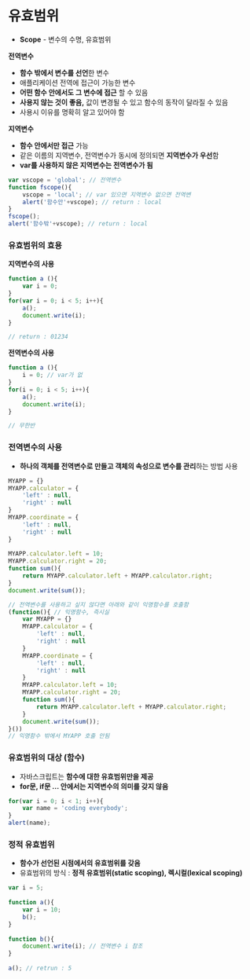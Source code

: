 # 유효범위

* **Scope** - 변수의 수명, 유효범위

**전역변수**

* **함수 밖에서 변수를 선언**한 변수
* 애플리케이션 전역에 접근이 가능한 변수
* **어떤 함수 안에서도 그 변수에 접근** 할 수 있음
* **사용지 않는 것이 좋음,** 값이 변경될 수 있고 함수의 동작이 달라질 수 있음
* 사용시 이유를 명확히 알고 있어야 함

**지역변수**

* **함수 안에서만 접근** 가능
* 같은 이름의 지역변수, 전역변수가 동시에 정의되면 **지역변수가 우선**함
* **var를 사용하지 않은 지역변수는 전역변수가 됨**

```javascript
var vscope = 'global'; // 전역변수
function fscope(){
    vscope = 'local'; // var 있으면 지역변수 없으면 전역변
    alert('함수안'+vscope); // return : local
}
fscope();
alert('함수밖'+vscope); // return : local
```

### 유효범위의 효용

**지역변수의 사용**

```javascript
function a (){
    var i = 0;
}
for(var i = 0; i < 5; i++){
    a();
    document.write(i);
}

// return : 01234
```

**전역변수의 사용**

```javascript
function a (){
    i = 0; // var가 없
}
for(i = 0; i < 5; i++){
    a();
    document.write(i);
}

// 무한반
```

### 전역변수의 사용

* **하나의 객체를 전역변수로 만들고 객체의 속성으로 변수를 관리**하는 방법 사용 

```javascript
MYAPP = {}
MYAPP.calculator = {
    'left' : null,
    'right' : null
}
MYAPP.coordinate = {
    'left' : null,
    'right' : null
}
 
MYAPP.calculator.left = 10;
MYAPP.calculator.right = 20;
function sum(){
    return MYAPP.calculator.left + MYAPP.calculator.right;
}
document.write(sum());

// 전역변수를 사용하고 싶지 않다면 아래와 같이 익명함수를 호출함
(function(){ // 익명함수, 즉시실
    var MYAPP = {}
    MYAPP.calculator = {
        'left' : null,
        'right' : null
    }
    MYAPP.coordinate = {
        'left' : null,
        'right' : null
    }
    MYAPP.calculator.left = 10;
    MYAPP.calculator.right = 20;
    function sum(){
        return MYAPP.calculator.left + MYAPP.calculator.right;
    }
    document.write(sum());
}())
// 익명함수 밖에서 MYAPP 호출 안됨
```

### 유효범위의 대상 \(함수\)

* 자바스크립트는 **함수에 대한 유효범위만을 제공**
* **for문, if문 ... 안에서는 지역변수의 의미를 갖지 않음**

```javascript
for(var i = 0; i < 1; i++){
    var name = 'coding everybody';
}
alert(name);
```

### 정적 유효범위

* **함수가 선언된 시점에서의 유효범위를 갖음**
* 유효범위의 방식 : **정적 유효범위\(static scoping\),  렉시컬\(lexical scoping\)** 

```javascript
var i = 5;
 
function a(){
    var i = 10;
    b();
}
 
function b(){
    document.write(i); // 전역변수 i 참조 
}
 
a(); // retrun : 5
```

